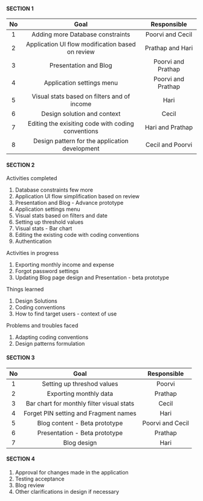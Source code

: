 #### SECTION 1 

| No | Goal  | Responsible  |
| :-----: | :-: | :-: |
| 1 | Adding more Database constraints |  Poorvi and Cecil  |
| 2 | Application UI flow modification based on review |  Prathap and Hari  |
| 3 | Presentation and Blog |  Poorvi and Prathap  |
| 4 | Application settings menu |  Poorvi and Prathap |
| 5 | Visual stats based on filters and of income |  Hari  |
| 6 | Design solution and context  |  Cecil  |
| 7 | Editing the exisiting code with coding conventions | Hari and Prathap|
| 8 | Design pattern for the application development | Cecil and Poorvi |


#### SECTION 2 

Activities completed


1.  Database constraints few more
2. Application UI flow simplification  based on review
3. Presentation and Blog  - Advance prototype 
4. Application settings menu
5. Visual stats based on filters and date
6. Setting up threshold values 
7. Visual stats - Bar chart 
8. Editing the existing code with coding conventions
9. Authentication



Activities in progress 


1. Exporting monthly income and expense 
2. Forgot password settings
3. Updating Blog page design and Presentation - beta prototype 

Things learned  

1. Design Solutions   
2. Coding conventions 
3. How to find target users - context of use 

Problems and troubles faced

1. Adapting coding conventions 
2. Design patterns formulation  

#### SECTION 3 

| No | Goal  | Responsible  |
| :-----: | :-: | :-: |
| 1 | Setting up threshod values |  Poorvi |
| 2 | Exporting monthly data  |  Prathap  |
| 3 | Bar chart for monthly filter visual stats |  Cecil  |
| 4 | Forget PIN setting and Fragment names |  Hari |
| 5 | Blog content - Beta prototype |  Poorvi and Cecil |
| 6 | Presentation - Beta prototype |  Prathap  |
| 7 | Blog design | Hari |

#### SECTION 4 

1. Approval for changes made in the application 
2. Testing acceptance
3. Blog review
4. Other clarifications in design if necessary
